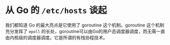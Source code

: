 # 从 Go 的 `/etc/hosts` 谈起

我们都知道 Go 的最大亮点是它使用了 goroutine 这个机制。goroutine 这个机制充分发挥了 `epoll` 的长处，goroutine可以由Go的用户态调度器调度，而无需一直由内核级的调度器调度。它是所谓的有栈协程技术。